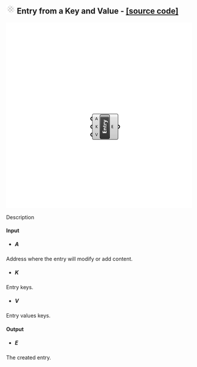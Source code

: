 ## ![](../../Images/Icons/Entry_from_a_Key_and_Value.png) Entry from a Key and Value - [[source code]](https://github.com/Eddy3D-Dev/Eddy3D/tree/dev/Entry%20from%20a%20Key%20and%20Value.cs)

![](../../Images/Components/Entry_from_a_Key_and_Value.png)

Description

#### Input
* ##### A 
Address where the entry will modify or add content.
* ##### K 
Entry keys.
* ##### V 
Entry values keys.

#### Output
* ##### E
The created entry.
